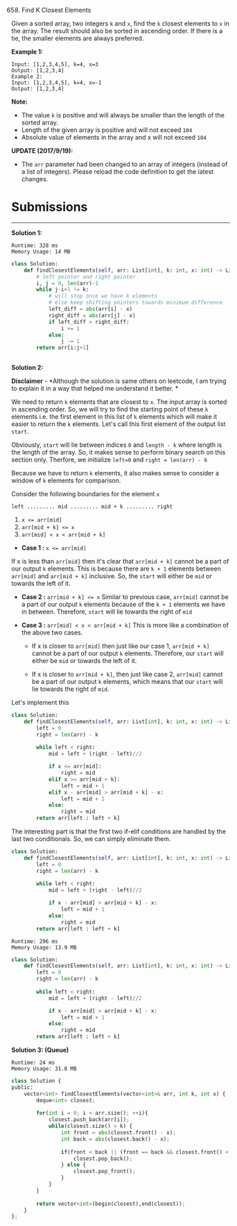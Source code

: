 658. Find K Closest Elements

Given a sorted array, two integers `k` and `x`, find the `k` closest elements to `x` in the array. The result should also be sorted in ascending order. If there is a tie, the smaller elements are always preferred.

**Example 1:**
```
Input: [1,2,3,4,5], k=4, x=3
Output: [1,2,3,4]
Example 2:
Input: [1,2,3,4,5], k=4, x=-1
Output: [1,2,3,4]
```

**Note:**

* The value `k` is positive and will always be smaller than the length of the sorted array.
* Length of the given array is positive and will not exceed `104`
* Absolute value of elements in the array and x will not exceed `104`

**UPDATE (2017/9/19):**

* The `arr` parameter had been changed to an array of integers (instead of a list of integers). Please reload the code definition to get the latest changes.

# Submissions
---
**Solution 1:**
```
Runtime: 328 ms
Memory Usage: 14 MB
```
```python
class Solution:
    def findClosestElements(self, arr: List[int], k: int, x: int) -> List[int]:
        # left pointer and right pointer
        i, j = 0, len(arr)-1
        while j-i+1 != k:
            # will stop once we have k elements
            # else keep shifting pointers towards minimum difference
            left_diff = abs(arr[i] - x)
            right_diff = abs(arr[j] - x)
            if left_diff > right_diff:
                i += 1
            else:
                j -= 1
        return arr[i:j+1]
            
```

**Solution 2:**

**Disclaimer** - *Although the solution is same others on leetcode, I am trying to explain it in a way that helped me understand it better. *

We need to return `k` elements that are closest to `x`. The input array is sorted in ascending order. So, we will try to find the starting point of these `k` elements i.e. the first element in this list of `k` elements which will make it easier to return the `k` elements. Let's call this first element of the output list `start`.

Obviously, `start` will lie between indices `0` and `length - k` where length is the length of the array. So, it makes sense to perform binary search on this section only. Therfore, we initialize `left=0` and `right = len(arr) - k`

Because we have to return `k` elements, it also makes sense to consider a window of `k` elements for comparison.

Consider the following boundaries for the element `x`
```
left ......... mid ......... mid + k ......... right
```

1. `x <= arr[mid]`
1. `arr[mid + k] <= x`
1. `arr[mid] < x < arr[mid + k]`

* **Case 1 :** `x <= arr[mid]`

If x is less than `arr[mid]` then it's clear that `arr[mid + k]` cannot be a part of our output `k` elements. This is because there are `k + 1` elements between `arr[mid]` and `arr[mid + k]` inclusive. So, the `start` will either be `mid` or towards the left of it.

* **Case 2 :** `arr[mid + k] <= x`
Similar to previous case, `arr[mid]` cannot be a part of our output `k` elements because of the `k + 1` elements we have in between. Therefore, `start` will lie towards the right of `mid`

* **Case 3 :** `arr[mid] < x < arr[mid + k]`
This is more like a combination of the above two cases.

    * If x is closer to `arr[mid]` then just like our case 1, `arr[mid + k]` cannot be a part of our output `k` elements. Therefore, our `start` will either be `mid` or towards the left of it.

    * If x is closer to `arr[mid + k]`, then just like case 2, `arr[mid]` cannot be a part of our output `k` elements, which means that our `start` will lie towards the right of `mid`.

Let's implement this
```python
class Solution:
    def findClosestElements(self, arr: List[int], k: int, x: int) -> List[int]:
        left = 0
        right = len(arr) - k
        
        while left < right:
            mid = left + (right - left)//2

            if x <= arr[mid]:
                right = mid
            elif x >= arr[mid + k]:
                left = mid + 1
            elif x - arr[mid] > arr[mid + k] - x:
                left = mid + 1
            else:
                right = mid
        return arr[left : left + k]
```

The interesting part is that the first two if-elif conditions are handled by the last two conditionals. So, we can simply eliminate them.
```python
class Solution:
    def findClosestElements(self, arr: List[int], k: int, x: int) -> List[int]:
        left = 0
        right = len(arr) - k
        
        while left < right:
            mid = left + (right - left)//2

            if x - arr[mid] > arr[mid + k] - x:
                left = mid + 1
            else:
                right = mid
        return arr[left : left + k]
```

```
Runtime: 296 ms
Memory Usage: 13.9 MB
```
```python
class Solution:
    def findClosestElements(self, arr: List[int], k: int, x: int) -> List[int]:
        left = 0
        right = len(arr) - k
        
        while left < right:
            mid = left + (right - left)//2

            if x - arr[mid] > arr[mid + k] - x:
                left = mid + 1
            else:
                right = mid
        return arr[left : left + k]
```

**Solution 3: (Queue)**
```
Runtime: 24 ms
Memory Usage: 31.8 MB
```
```python
class Solution {
public:
    vector<int> findClosestElements(vector<int>& arr, int k, int x) {
        deque<int> closest;
        
        for(int i = 0; i < arr.size(); ++i){
            closest.push_back(arr[i]);
            while(closest.size() > k) {
                int front = abs(closest.front() - x);
                int back = abs(closest.back() - x);
                
                if(front < back || (front == back && closest.front() < closest.back())){
                    closest.pop_back();
                } else {
                    closest.pop_front();
                }
            }
        }
        
        return vector<int>(begin(closest),end(closest));
    }
};
```